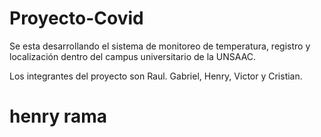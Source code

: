 ﻿# Proyecto-Covid

Se esta desarrollando el sistema de monitoreo de temperatura, registro y localización dentro del campus universitario de la UNSAAC.

Los integrantes del proyecto son Raul. Gabriel, Henry, Victor y Cristian.
# henry rama